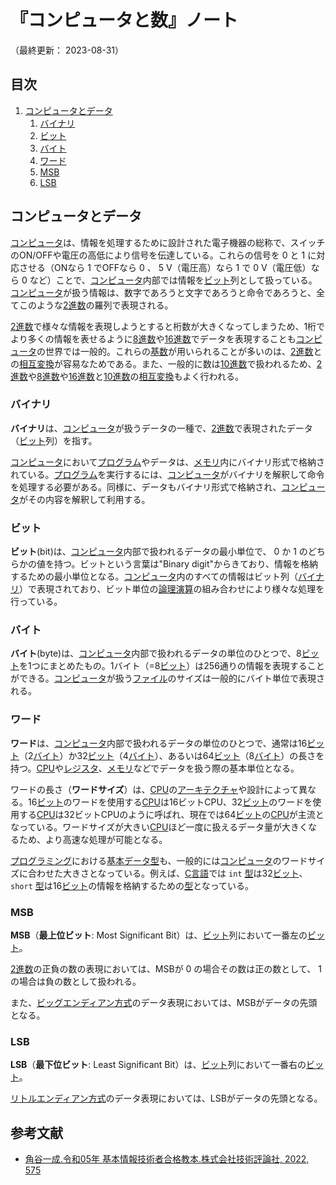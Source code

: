 # 『コンピュータと数』ノート

（最終更新： 2023-08-31）


## 目次

1. [コンピュータとデータ](#コンピュータとデータ)
	1. [バイナリ](#バイナリ)
	1. [ビット](#ビット)
	1. [バイト](#バイト)
	1. [ワード](#ワード)
	1. [MSB](#msb)
	1. [LSB](#lsb)


## コンピュータとデータ

[コンピュータ](../../../computer/_/chapters/computer.md#コンピュータ)は、情報を処理するために設計された電子機器の総称で、スイッチのON/OFFや電圧の高低により信号を伝達している。これらの信号を $0$ と $1$ に対応させる（ONなら $1$ でOFFなら $0$ 、 $5$ V（電圧高）なら $1$ で $0$ V（電圧低）なら $0$ など）ことで、[コンピュータ](../../../computer/_/chapters/computer.md#コンピュータ)内部では情報を[ビット](#ビット)列として扱っている。[コンピュータ](../../../computer/_/chapters/computer.md#コンピュータ)が扱う情報は、数字であろうと文字であろうと命令であろうと、全てこのような[2進数](../../discrete_mathematics/_/chapters/radix.md#2進数)の羅列で表現される。

[2進数](../../discrete_mathematics/_/chapters/radix.md#2進数)で様々な情報を表現しようとすると桁数が大きくなってしまうため、1桁でより多くの情報を表せるように[8進数](../../discrete_mathematics/_/chapters/radix.md#8進数)や[16進数](../../discrete_mathematics/_/chapters/radix.md#16進数)でデータを表現することも[コンピュータ](../../../computer/_/chapters/computer.md#コンピュータ)の世界では一般的。これらの[基数](../../discrete_mathematics/_/chapters/radix.md#基数)が用いられることが多いのは、[2進数](../../discrete_mathematics/_/chapters/radix.md#2進数)との[相互変換](../../discrete_mathematics/_/chapters/radix.md#基数変換)が容易なためである。また、一般的に数は[10進数](../../discrete_mathematics/_/chapters/radix.md#10進数)で扱われるため、[2進数](../../discrete_mathematics/_/chapters/radix.md#2進数)や[8進数](../../discrete_mathematics/_/chapters/radix.md#8進数)や[16進数](../../discrete_mathematics/_/chapters/radix.md#16進数)と[10進数](../../discrete_mathematics/_/chapters/radix.md#10進数)の[相互変換](../../discrete_mathematics/_/chapters/radix.md#基数変換)もよく行われる。

### バイナリ

**バイナリ**は、[コンピュータ](../../../computer/_/chapters/computer.md#コンピュータ)が扱うデータの一種で、[2進数](../../discrete_mathematics/_/chapters/radix.md#2進数)で表現されたデータ（[ビット](#ビット)列）を指す。

[コンピュータ](../../../computer/_/chapters/computer.md#コンピュータ)において[プログラム](../../../programming/_/chapters/programming.md#プログラム)やデータは、[メモリ](../../../computer/hardware/_/chapters/memory.md#メモリ)内にバイナリ形式で格納されている。[プログラム](../../../programming/_/chapters/programming.md#プログラム)を実行するには、[コンピュータ](../../../computer/_/chapters/computer.md#コンピュータ)がバイナリを解釈して命令を処理する必要がある。同様に、データもバイナリ形式で格納され、[コンピュータ](../../../computer/_/chapters/computer.md#コンピュータ)がその内容を解釈して利用する。

### ビット

**ビット**(bit)は、[コンピュータ](../../../computer/_/chapters/computer.md#コンピュータ)内部で扱われるデータの最小単位で、 $0$ か $1$ のどちらかの値を持つ。ビットという言葉は"Binary digit"からきており、情報を格納するための最小単位となる。[コンピュータ](../../../computer/_/chapters/computer.md#コンピュータ)内のすべての情報はビット列（[バイナリ](#バイナリ)）で表現されており、ビット単位の[論理演算](../../discrete_mathematics/_/chapters/logical_operation.md#論理演算)の組み合わせにより様々な処理を行っている。

### バイト

**バイト**(byte)は、[コンピュータ](../../../computer/_/chapters/computer.md#コンピュータ)内部で扱われるデータの単位のひとつで、8[ビット](#ビット)を1つにまとめたもの。1バイト（=8[ビット](#ビット)）は256通りの情報を表現することができる。[コンピュータ](../../../computer/_/chapters/computer.md#コンピュータ)が扱う[ファイル](../../../computer/software/_/chapters/file_system.md#ファイル)のサイズは一般的にバイト単位で表現される。

### ワード

**ワード**は、[コンピュータ](../../../computer/_/chapters/computer.md#コンピュータ)内部で扱われるデータの単位のひとつで、通常は16[ビット](#ビット)（2[バイト](#バイト)）か32[ビット](#ビット)（4[バイト](#バイト)）、あるいは64[ビット](#ビット)（8[バイト](#バイト)）の長さを持つ。[CPU](../../../computer/hardware/_/chapters/processor.md#cpu)や[レジスタ](../../../computer/hardware/_/chapters/processor.md#レジスタ)、[メモリ](../../../computer/hardware/_/chapters/memory.md#メモリ)などでデータを扱う際の基本単位となる。

ワードの長さ（**ワードサイズ**）は、[CPU](../../../computer/hardware/_/chapters/processor.md#cpu)の[アーキテクチャ](../../../computer/hardware/_/chapters/processor.md#cpuアーキテクチャ)や設計によって異なる。16[ビット](#ビット)のワードを使用する[CPU](../../../computer/hardware/_/chapters/processor.md#cpu)は16ビットCPU、32[ビット](#ビット)のワードを使用する[CPU](../../../computer/hardware/_/chapters/processor.md#cpu)は32ビットCPUのように呼ばれ、現在では64[ビット](#ビット)の[CPU](../../../computer/hardware/_/chapters/processor.md#cpu)が主流となっている。ワードサイズが大きい[CPU](../../../computer/hardware/_/chapters/processor.md#cpu)ほど一度に扱えるデータ量が大きくなるため、より高速な処理が可能となる。

[プログラミング](../../../programming/_/chapters/programming.md#プログラミング)における[基本データ型](../../../programming/_/chapters/data_type.md#プリミティブ型)も、一般的には[コンピュータ](../../../computer/_/chapters/computer.md#コンピュータ)のワードサイズに合わせた大きさとなっている。例えば、[C言語](../../../programming/_/chapters/programming_language.md#c言語)では `int` [型](../../../programming/_/chapters/data_type.md#型)は32[ビット](#ビット)、 `short` [型](../../../programming/_/chapters/data_type.md#型)は16[ビット](#ビット)の情報を格納するための[型](../../../programming/_/chapters/data_type.md#型)となっている。

### MSB

**MSB**（**最上位ビット**: Most Significant Bit）は、[ビット](#ビット)列において一番左の[ビット](#ビット)。

[2進数](../../discrete_mathematics/_/chapters/radix.md#2進数)の正負の数の表現においては、MSBが $0$ の場合その数は正の数として、 $1$ の場合は負の数として扱われる。

また、[ビッグエンディアン方式](../../information_theory/_/chapters/coding_theory.md#ビッグエンディアン)のデータ表現においては、MSBがデータの先頭となる。

### LSB

**LSB**（**最下位ビット**: Least Significant Bit）は、[ビット](#ビット)列において一番右の[ビット](#ビット)。

[リトルエンディアン方式](../../information_theory/_/chapters/coding_theory.md#リトルエンディアン)のデータ表現においては、LSBがデータの先頭となる。


## 参考文献

- [角谷一成.令和05年 基本情報技術者合格教本.株式会社技術評論社, 2022, 575](https://gihyo.jp/book/2022/978-4-297-13164-7)
